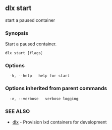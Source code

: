 ## dlx start

start a paused container

### Synopsis

Start a paused container.

```
dlx start [flags]
```

### Options

```
  -h, --help   help for start
```

### Options inherited from parent commands

```
  -v, --verbose   verbose logging
```

### SEE ALSO

* [dlx](/docs/cmd/dlx)	 - Provision lxd containers for development

